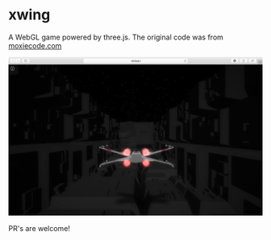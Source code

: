 xwing
=====
A WebGL game powered by three.js. The original code was from [moxiecode.com](http://oos.moxiecode.com/js_webgl/xwing/)

![demo](./img/demo.png)

PR's are welcome!
